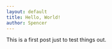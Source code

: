 ```yaml
---
layout: default
title: Hello, World!
author: Spencer
---
```


This is a first post just to test things out.
